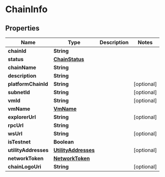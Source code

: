 # ChainInfo

## Properties
Name | Type | Description | Notes
------------ | ------------- | ------------- | -------------
**chainId** | **String** |  | 
**status** | [**ChainStatus**](ChainStatus.md) |  | 
**chainName** | **String** |  | 
**description** | **String** |  | 
**platformChainId** | **String** |  |  [optional]
**subnetId** | **String** |  |  [optional]
**vmId** | **String** |  |  [optional]
**vmName** | [**VmName**](VmName.md) |  | 
**explorerUrl** | **String** |  |  [optional]
**rpcUrl** | **String** |  | 
**wsUrl** | **String** |  |  [optional]
**isTestnet** | **Boolean** |  | 
**utilityAddresses** | [**UtilityAddresses**](UtilityAddresses.md) |  |  [optional]
**networkToken** | [**NetworkToken**](NetworkToken.md) |  | 
**chainLogoUri** | **String** |  |  [optional]
